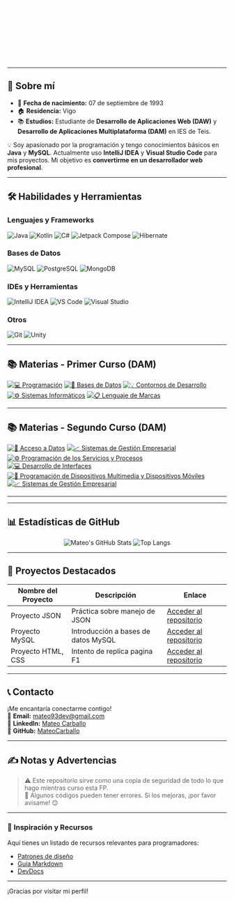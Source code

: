 <div style="background-image: url('https://avatars.githubusercontent.com/u/115709668?v=4'); background-size: cover; height: 200px; width: 100%; text-align: center;">
  <p style="padding-top: 70px; color: white;">¡Bienvenido a mi perfil!</p>
</div>

---

## 🚀 **Sobre mí**
- 🎉 **Fecha de nacimiento:** 07 de septiembre de 1993  
- 🏠 **Residencia:** Vigo  
- 📚 **Estudios:** Estudiante de **Desarrollo de Aplicaciones Web (DAW)** y **Desarrollo de Aplicaciones Multiplataforma (DAM)** en IES de Teis.  

💡 Soy apasionado por la programación y tengo conocimientos básicos en **Java** y **MySQL**. Actualmente uso **IntelliJ IDEA** y **Visual Studio Code** para mis proyectos. Mi objetivo es **convertirme en un desarrollador web profesional**.

---

## 🛠️ **Habilidades y Herramientas**
### Lenguajes y Frameworks  
![Java](https://img.shields.io/badge/-Java-007396?style=for-the-badge&logo=java&logoColor=white) 
![Kotlin](https://img.shields.io/badge/-Kotlin-0095D5?style=for-the-badge&logo=kotlin&logoColor=white) 
![C#](https://img.shields.io/badge/-C%23-239120?style=for-the-badge&logo=c-sharp&logoColor=white) 
![Jetpack Compose](https://img.shields.io/badge/-Jetpack%20Compose-4285F4?style=for-the-badge&logo=jetpack-compose&logoColor=white) 
![Hibernate](https://img.shields.io/badge/-Hibernate-59666C?style=for-the-badge&logo=hibernate&logoColor=white)  

### Bases de Datos  
![MySQL](https://img.shields.io/badge/-MySQL-4479A1?style=for-the-badge&logo=mysql&logoColor=white) 
![PostgreSQL](https://img.shields.io/badge/-PostgreSQL-336791?style=for-the-badge&logo=postgresql&logoColor=white) 
![MongoDB](https://img.shields.io/badge/-MongoDB-47A248?style=for-the-badge&logo=mongodb&logoColor=white)  

### IDEs y Herramientas  
![IntelliJ IDEA](https://img.shields.io/badge/-IntelliJ%20IDEA-000000?style=for-the-badge&logo=intellij-idea) 
![VS Code](https://img.shields.io/badge/-VS%20Code-007ACC?style=for-the-badge&logo=visual-studio-code&logoColor=white) 
![Visual Studio](https://img.shields.io/badge/-Visual%20Studio-5C2D91?style=for-the-badge&logo=visual-studio&logoColor=white)  

### Otros  
![Git](https://img.shields.io/badge/-Git-F05032?style=for-the-badge&logo=git&logoColor=white) 
![Unity](https://img.shields.io/badge/-Unity-000000?style=for-the-badge&logo=unity&logoColor=white)  

---

## 📚 **Materias - Primer Curso (DAM)** 

[![💻 Programación](https://img.shields.io/badge/-💻%20Programación-007ACC?style=for-the-badge)](https://github.com/MateoCarballo/Programacion)
[![🔧 Bases de Datos](https://img.shields.io/badge/-🔧%20Bases%20de%20Datos-00897B?style=for-the-badge)](https://github.com/MateoCarballo/BasesdeDatos)
[![💡 Contornos de Desarrollo](https://img.shields.io/badge/-💡%20Contornos%20de%20Desarrollo-FFB300?style=for-the-badge)](https://github.com/MateoCarballo/Contornos)
[![⚙️ Sistemas Informáticos](https://img.shields.io/badge/-⚙️%20Sistemas%20Informáticos-546E7A?style=for-the-badge)](https://github.com/MateoCarballo/SistemasInformaticos)
[![📋 Lenguaje de Marcas](https://img.shields.io/badge/-📋%20Lenguaje%20de%20Marcas-6A1B9A?style=for-the-badge)](https://github.com/MateoCarballo/LenguajeDeMarcas)

---

## 📚 **Materias - Segundo Curso (DAM)**

[![📂 Acceso a Datos](https://img.shields.io/badge/-📂%20Acceso%20a%20Datos-2E7D32?style=for-the-badge)](https://github.com/MateoCarballo/Acceso-a-Datos)
[![📈 Sistemas de Gestión Empresarial](https://img.shields.io/badge/-📈%20Sistemas%20de%20Gestión%20Empresarial-FF5722?style=for-the-badge)](https://github.com/MateoCarballo/Sistemas-de-Gestion-Empresarial)
[![⚙️ Programación de los Servicios y Procesos](https://img.shields.io/badge/-⚙️%20Programación%20de%20los%20Servicios%20y%20Procesos-FF5722?style=for-the-badge)](https://github.com/MateoCarballo/PSP)
[![💻 Desarrollo de Interfaces](https://img.shields.io/badge/-💻%20Desarrollo%20de%20Interfaces-4CAF50?style=for-the-badge)](https://github.com/MateoCarballo/DI)
[![📱 Programación de Dispositivos Multimedia y Dispositivos Móviles](https://img.shields.io/badge/-📱%20Programación%20de%20Dispositivos%20Multimedia%20y%20Dispositivos%20Móviles-2196F3?style=for-the-badge)](https://github.com/MateoCarballo/PMDM)
[![📈 Sistemas de Gestión Empresarial](https://img.shields.io/badge/-📈%20Sistemas%20de%20Gestión%20Empresarial-FF5722?style=for-the-badge)](https://github.com/MateoCarballo/SXE)

---

---

## 📊 **Estadísticas de GitHub**  

<p align="center">
  <img src="https://github-readme-stats.vercel.app/api?username=mateocarballo&hide=stars&show_icons=true&line_height=32" alt="Mateo's GitHub Stats">
  <img src="https://github-readme-stats.vercel.app/api/top-langs/?username=mateocarballo&layout=compact&langs_count=6" alt="Top Langs">
</p>

---

## 🌟 **Proyectos Destacados**

| Nombre del Proyecto | Descripción                         | Enlace                                                                 |
|---------------------|-------------------------------------|-----------------------------------------------------------------------|
| Proyecto JSON       | Práctica sobre manejo de JSON       | [Acceder al repositorio](https://github.com/MateoCarballo/AD/tree/main/Evaluacion%2001/Ficheros/Entregable%20JSON)|
| Proyecto MySQL      | Introducción a bases de datos MySQL | [Acceder al repositorio](https://github.com/MateoCarballo/AD/tree/main/Evaluacion%2001/Conexiones%20a%20DB/Entregable/Entregable_DB) |
| Proyecto HTML, CSS      | Intento de replica pagina F1 | [Acceder al repositorio](https://github.com/MateoCarballo/Entregable_LMSXI) |

---


## 📞 **Contacto**

¡Me encantaría conectarme contigo!  
📧 **Email:** [mateo93dev@gmail.com](mailto:mateo93dev@gmail.com)  
🔗 **LinkedIn:** [Mateo Carballo](https://www.linkedin.com/in/mateo-carballo/)  
🐙 **GitHub:** [MateoCarballo](https://github.com/MateoCarballo)  

---

## ✍️ **Notas y Advertencias**  
> ⚠️ Este repositorio sirve como una copia de seguridad de todo lo que hago mientras curso esta FP.  
> 🚧 Algunos códigos pueden tener errores. Si los mejoras, ¡por favor avísame! 😊  

---

### 🎨 **Inspiración y Recursos**  
Aquí tienes un listado de recursos relevantes para programadores:  
- [Patrones de diseño](https://refactoring.guru)  
- [Guía Markdown](https://daringfireball.net/projects/markdown/syntax)  
- [DevDocs](https://devdocs.io/css/)  

---

¡Gracias por visitar mi perfil!  
